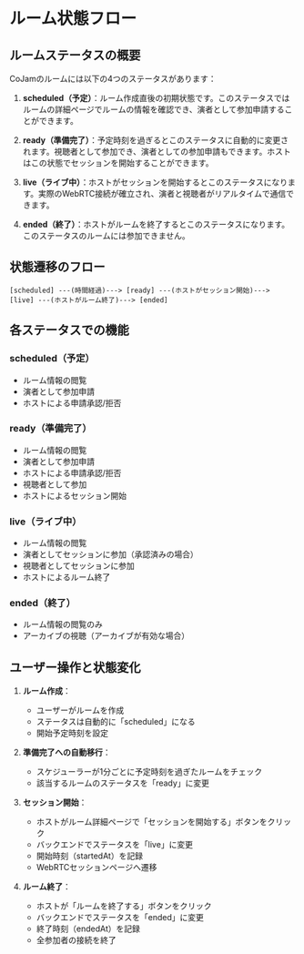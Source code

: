 # ルーム状態フロー

## ルームステータスの概要

CoJamのルームには以下の4つのステータスがあります：

1. **scheduled（予定）**：ルーム作成直後の初期状態です。このステータスではルームの詳細ページでルームの情報を確認でき、演者として参加申請することができます。

2. **ready（準備完了）**：予定時刻を過ぎるとこのステータスに自動的に変更されます。視聴者として参加でき、演者としての参加申請もできます。ホストはこの状態でセッションを開始することができます。

3. **live（ライブ中）**：ホストがセッションを開始するとこのステータスになります。実際のWebRTC接続が確立され、演者と視聴者がリアルタイムで通信できます。

4. **ended（終了）**：ホストがルームを終了するとこのステータスになります。このステータスのルームには参加できません。

## 状態遷移のフロー

```
[scheduled] ---(時間経過)---> [ready] ---(ホストがセッション開始)---> [live] ---(ホストがルーム終了)---> [ended]
```

## 各ステータスでの機能

### scheduled（予定）
- ルーム情報の閲覧
- 演者として参加申請
- ホストによる申請承認/拒否

### ready（準備完了）
- ルーム情報の閲覧
- 演者として参加申請
- ホストによる申請承認/拒否
- 視聴者として参加
- ホストによるセッション開始

### live（ライブ中）
- ルーム情報の閲覧
- 演者としてセッションに参加（承認済みの場合）
- 視聴者としてセッションに参加
- ホストによるルーム終了

### ended（終了）
- ルーム情報の閲覧のみ
- アーカイブの視聴（アーカイブが有効な場合）

## ユーザー操作と状態変化

1. **ルーム作成**：
   - ユーザーがルームを作成
   - ステータスは自動的に「scheduled」になる
   - 開始予定時刻を設定

2. **準備完了への自動移行**：
   - スケジューラーが1分ごとに予定時刻を過ぎたルームをチェック
   - 該当するルームのステータスを「ready」に変更

3. **セッション開始**：
   - ホストがルーム詳細ページで「セッションを開始する」ボタンをクリック
   - バックエンドでステータスを「live」に変更
   - 開始時刻（startedAt）を記録
   - WebRTCセッションページへ遷移

4. **ルーム終了**：
   - ホストが「ルームを終了する」ボタンをクリック
   - バックエンドでステータスを「ended」に変更
   - 終了時刻（endedAt）を記録
   - 全参加者の接続を終了 